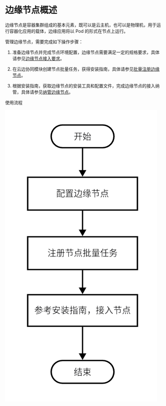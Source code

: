 # 边缘节点概述

边缘节点是容器集群组成的基本元素，既可以是云主机，也可以是物理机，用于运行容器化应用的载体，边缘应用将以 Pod 的形式在节点上运行。

管理边缘节点，需要完成如下操作步骤：

1. 准备边缘节点并完成节点环境配置，边缘节点需要满足一定的规格要求，具体请参见[边缘节点接入要求](./join-rqmt.md)。

2. 在云边协同模块创建节点批量任务，获得安装指南，具体请参见[批量注册边缘节点](./batch-registration.md)。

3. 根据安装指南，获取边缘节点的安装工具和配置文件，完成边缘节点的接入纳管，具体请参见[纳管边缘节点](./managed-node.md)。

使用流程

![使用流程](../../images/node-overview01.png)

